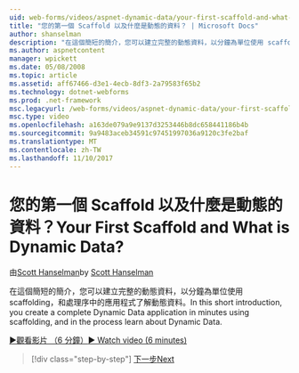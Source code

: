 ```yaml
---
uid: web-forms/videos/aspnet-dynamic-data/your-first-scaffold-and-what-is-dynamic-data
title: "您的第一個 Scaffold 以及什麼是動態的資料？ | Microsoft Docs"
author: shanselman
description: "在這個簡短的簡介，您可以建立完整的動態資料，以分鐘為單位使用 scaffolding，和處理序中的應用程式了解動態資料。"
ms.author: aspnetcontent
manager: wpickett
ms.date: 05/08/2008
ms.topic: article
ms.assetid: aff67466-d3e1-4ecb-8df3-2a79583f65b2
ms.technology: dotnet-webforms
ms.prod: .net-framework
msc.legacyurl: /web-forms/videos/aspnet-dynamic-data/your-first-scaffold-and-what-is-dynamic-data
msc.type: video
ms.openlocfilehash: a163de079a9e9137d3253446b8dc658441186b4b
ms.sourcegitcommit: 9a9483aceb34591c97451997036a9120c3fe2baf
ms.translationtype: MT
ms.contentlocale: zh-TW
ms.lasthandoff: 11/10/2017
---
```

<a name="your-first-scaffold-and-what-is-dynamic-data"></a><span data-ttu-id="79808-104">您的第一個 Scaffold 以及什麼是動態的資料？</span><span class="sxs-lookup"><span data-stu-id="79808-104">Your First Scaffold and What is Dynamic Data?</span></span>
====================
<span data-ttu-id="79808-105">由[Scott Hanselman](https://github.com/shanselman)</span><span class="sxs-lookup"><span data-stu-id="79808-105">by [Scott Hanselman](https://github.com/shanselman)</span></span>

<span data-ttu-id="79808-106">在這個簡短的簡介，您可以建立完整的動態資料，以分鐘為單位使用 scaffolding，和處理序中的應用程式了解動態資料。</span><span class="sxs-lookup"><span data-stu-id="79808-106">In this short introduction, you create a complete Dynamic Data application in minutes using scaffolding, and in the process learn about Dynamic Data.</span></span>

[<span data-ttu-id="79808-107">&#9654;觀看影片 （6 分鐘）</span><span class="sxs-lookup"><span data-stu-id="79808-107">&#9654; Watch video (6 minutes)</span></span>](https://channel9.msdn.com/Blogs/ASP-NET-Site-Videos/your-first-scaffold-and-what-is-dynamic-data)

>[!div class="step-by-step"]
[<span data-ttu-id="79808-108">下一步</span><span class="sxs-lookup"><span data-stu-id="79808-108">Next</span></span>](how-do-i-enable-inline-gridview-editing.md)
